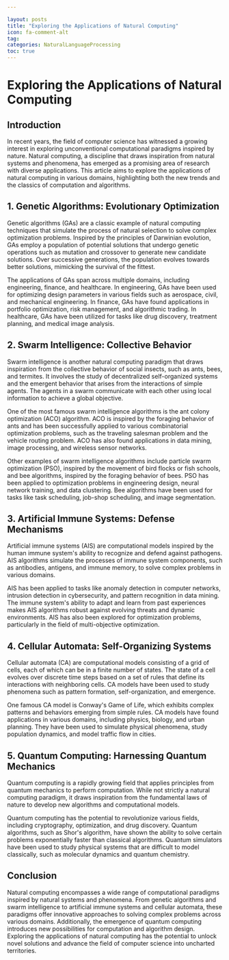 ```yaml
---

layout: posts
title: "Exploring the Applications of Natural Computing"
icon: fa-comment-alt
tag:      
categories: NaturalLanguageProcessing
toc: true
---
```




# Exploring the Applications of Natural Computing

## Introduction

In recent years, the field of computer science has witnessed a growing interest in exploring unconventional computational paradigms inspired by nature. Natural computing, a discipline that draws inspiration from natural systems and phenomena, has emerged as a promising area of research with diverse applications. This article aims to explore the applications of natural computing in various domains, highlighting both the new trends and the classics of computation and algorithms.

## 1. Genetic Algorithms: Evolutionary Optimization

Genetic algorithms (GAs) are a classic example of natural computing techniques that simulate the process of natural selection to solve complex optimization problems. Inspired by the principles of Darwinian evolution, GAs employ a population of potential solutions that undergo genetic operations such as mutation and crossover to generate new candidate solutions. Over successive generations, the population evolves towards better solutions, mimicking the survival of the fittest.

The applications of GAs span across multiple domains, including engineering, finance, and healthcare. In engineering, GAs have been used for optimizing design parameters in various fields such as aerospace, civil, and mechanical engineering. In finance, GAs have found applications in portfolio optimization, risk management, and algorithmic trading. In healthcare, GAs have been utilized for tasks like drug discovery, treatment planning, and medical image analysis.

## 2. Swarm Intelligence: Collective Behavior

Swarm intelligence is another natural computing paradigm that draws inspiration from the collective behavior of social insects, such as ants, bees, and termites. It involves the study of decentralized self-organized systems and the emergent behavior that arises from the interactions of simple agents. The agents in a swarm communicate with each other using local information to achieve a global objective.

One of the most famous swarm intelligence algorithms is the ant colony optimization (ACO) algorithm. ACO is inspired by the foraging behavior of ants and has been successfully applied to various combinatorial optimization problems, such as the traveling salesman problem and the vehicle routing problem. ACO has also found applications in data mining, image processing, and wireless sensor networks.

Other examples of swarm intelligence algorithms include particle swarm optimization (PSO), inspired by the movement of bird flocks or fish schools, and bee algorithms, inspired by the foraging behavior of bees. PSO has been applied to optimization problems in engineering design, neural network training, and data clustering. Bee algorithms have been used for tasks like task scheduling, job-shop scheduling, and image segmentation.

## 3. Artificial Immune Systems: Defense Mechanisms

Artificial immune systems (AIS) are computational models inspired by the human immune system's ability to recognize and defend against pathogens. AIS algorithms simulate the processes of immune system components, such as antibodies, antigens, and immune memory, to solve complex problems in various domains.

AIS has been applied to tasks like anomaly detection in computer networks, intrusion detection in cybersecurity, and pattern recognition in data mining. The immune system's ability to adapt and learn from past experiences makes AIS algorithms robust against evolving threats and dynamic environments. AIS has also been explored for optimization problems, particularly in the field of multi-objective optimization.

## 4. Cellular Automata: Self-Organizing Systems

Cellular automata (CA) are computational models consisting of a grid of cells, each of which can be in a finite number of states. The state of a cell evolves over discrete time steps based on a set of rules that define its interactions with neighboring cells. CA models have been used to study phenomena such as pattern formation, self-organization, and emergence.

One famous CA model is Conway's Game of Life, which exhibits complex patterns and behaviors emerging from simple rules. CA models have found applications in various domains, including physics, biology, and urban planning. They have been used to simulate physical phenomena, study population dynamics, and model traffic flow in cities.

## 5. Quantum Computing: Harnessing Quantum Mechanics

Quantum computing is a rapidly growing field that applies principles from quantum mechanics to perform computation. While not strictly a natural computing paradigm, it draws inspiration from the fundamental laws of nature to develop new algorithms and computational models.

Quantum computing has the potential to revolutionize various fields, including cryptography, optimization, and drug discovery. Quantum algorithms, such as Shor's algorithm, have shown the ability to solve certain problems exponentially faster than classical algorithms. Quantum simulators have been used to study physical systems that are difficult to model classically, such as molecular dynamics and quantum chemistry.

## Conclusion

Natural computing encompasses a wide range of computational paradigms inspired by natural systems and phenomena. From genetic algorithms and swarm intelligence to artificial immune systems and cellular automata, these paradigms offer innovative approaches to solving complex problems across various domains. Additionally, the emergence of quantum computing introduces new possibilities for computation and algorithm design. Exploring the applications of natural computing has the potential to unlock novel solutions and advance the field of computer science into uncharted territories.